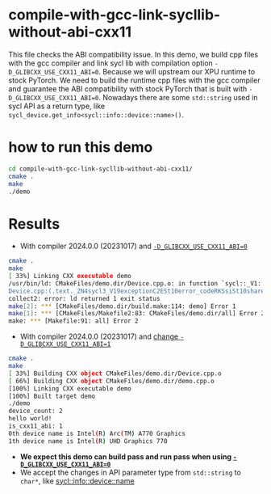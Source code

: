 # compile-with-gcc-link-sycllib-without-abi-cxx11
This file checks the ABI compatibility issue. In this demo, we build cpp files with the gcc compiler and link sycl lib with compilation option `-D_GLIBCXX_USE_CXX11_ABI=0`.
Because we will upstream our XPU runtime to stock PyTorch. We need to build the runtime cpp files with the gcc compiler and guarantee the ABI compatibility with stock PyTorch that is built with `-D_GLIBCXX_USE_CXX11_ABI=0`.
Nowadays there are some `std::string` used in sycl API as a return type, like `sycl_device.get_info<sycl::info::device::name>()`.

# how to run this demo
```bash
cd compile-with-gcc-link-sycllib-without-abi-cxx11/
cmake .
make
./demo
```

# Results
* With compiler 2024.0.0 (20231017) and [`-D_GLIBCXX_USE_CXX11_ABI=0`](https://github.com/guangyey/compile-with-gcc-link-sycllib-without-abi-cxx11/blob/8d7a3bf4b47ba6948d3816b5fab5b8fbfaa8bbb4/CMakeLists.txt#L29C2-L29C61)
```bash
cmake .
make
[ 33%] Linking CXX executable demo
/usr/bin/ld: CMakeFiles/demo.dir/Device.cpp.o: in function `sycl::_V1::exception::exception(std::error_code, std::string const&, int, std::shared_ptr<sycl::_V1::context>)':
Device.cpp:(.text._ZN4sycl3_V19exceptionC2ESt10error_codeRKSsiSt10shared_ptrINS0_7contextEE[_ZN4sycl3_V19exceptionC2ESt10error_codeRKSsiSt10shared_ptrINS0_7contextEE]+0xc0): undefined reference to `sycl::_V1::exception::exception(std::error_code, std::shared_ptr<sycl::_V1::context>, std::string const&)'
collect2: error: ld returned 1 exit status
make[2]: *** [CMakeFiles/demo.dir/build.make:114: demo] Error 1
make[1]: *** [CMakeFiles/Makefile2:83: CMakeFiles/demo.dir/all] Error 2
make: *** [Makefile:91: all] Error 2
```
* With compiler 2024.0.0 (20231017) and [change `-D_GLIBCXX_USE_CXX11_ABI=1`](https://github.com/guangyey/compile-with-gcc-link-sycllib-without-abi-cxx11/blob/8d7a3bf4b47ba6948d3816b5fab5b8fbfaa8bbb4/CMakeLists.txt#L29C2-L29C61)
```bash
cmake .
make
[ 33%] Building CXX object CMakeFiles/demo.dir/Device.cpp.o
[ 66%] Building CXX object CMakeFiles/demo.dir/demo.cpp.o
[100%] Linking CXX executable demo
[100%] Built target demo
./demo
device_count: 2
hello world!
is_cxx11_abi: 1
0th device name is Intel(R) Arc(TM) A770 Graphics
1th device name is Intel(R) UHD Graphics 770
```
* **We expect this demo can build pass and run pass when using [`-D_GLIBCXX_USE_CXX11_ABI=0`](https://github.com/guangyey/compile-with-gcc-link-sycllib-without-abi-cxx11/blob/8d7a3bf4b47ba6948d3816b5fab5b8fbfaa8bbb4/CMakeLists.txt#L29C2-L29C61)**
* We accept the changes in API parameter type from `std::string` to `char*`, like [sycl::info::device::name](https://github.com/guangyey/compile-with-gcc-link-sycllib-without-abi-cxx11/blob/8d7a3bf4b47ba6948d3816b5fab5b8fbfaa8bbb4/Device.cpp#L75)
